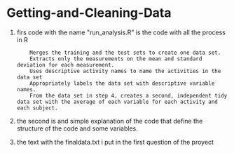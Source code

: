 # Getting-and-Cleaning-Data
   1) firs code with the name "run_analysis.R" is the code with all the process in R
              
              Merges the training and the test sets to create one data set.
              Extracts only the measurements on the mean and standard deviation for each measurement.
              Uses descriptive activity names to name the activities in the data set
              Appropriately labels the data set with descriptive variable names.
              From the data set in step 4, creates a second, independent tidy data set with the average of each variable for each activity and each subject.
   
   
   2) the second is and simple explanation of the code that define the structure of the code and some variables.
  
   3) the text with the finaldata.txt i put in the first question of the proyect
   
   
